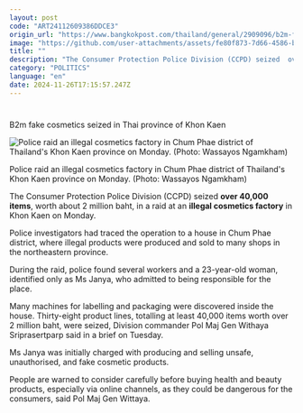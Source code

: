 ```yaml
---
layout: post
code: "ART24112609386DDCE3"
origin_url: "https://www.bangkokpost.com/thailand/general/2909096/b2m-fake-cosmetics-seized-in-thai-province-of-khon-kaen"
image: "https://github.com/user-attachments/assets/fe80f873-7d66-4586-bbb6-01764488017f"
title: ""
description: "The Consumer Protection Police Division (CCPD) seized  over 40,000 items , worth about 2 million baht, in a raid at an  illegal cosmetics factory  in Khon Kaen on Monday."
category: "POLITICS"
language: "en"
date: 2024-11-26T17:15:57.247Z
---
```


# 

B2m fake cosmetics seized in Thai province of Khon Kaen

![Police raid an illegal cosmetics factory in Chum Phae district of Thailand's Khon Kaen province on Monday. (Photo: Wassayos Ngamkham)  ](https://github.com/user-attachments/assets/79a9e855-d6ee-42c8-abe8-7543b168eb1f)

Police raid an illegal cosmetics factory in Chum Phae district of Thailand's Khon Kaen province on Monday. (Photo: Wassayos Ngamkham)  

The Consumer Protection Police Division (CCPD) seized **over 40,000 items**, worth about 2 million baht, in a raid at an **illegal cosmetics factory** in Khon Kaen on Monday. 

Police investigators had traced the operation to a house in Chum Phae district, where illegal products were produced and sold to many shops in the northeastern province.

During the raid, police found several workers and a 23-year-old woman, identified only as Ms Janya, who admitted to being responsible for the place.

Many machines for labelling and packaging were discovered inside the house. Thirty-eight product lines, totalling at least 40,000 items worth over 2 million baht, were seized, Division commander Pol Maj Gen Withaya Sriprasertparp said in a brief on Tuesday.

Ms Janya was initially charged with producing and selling unsafe, unauthorised, and fake cosmetic products.

People are warned to consider carefully before buying health and beauty products, especially via online channels, as they could be dangerous for the consumers, said Pol Maj Gen Wittaya.